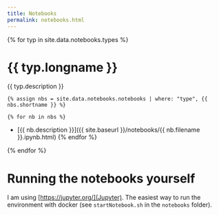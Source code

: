 ```yaml
---
title: Notebooks
permalink: notebooks.html
---
```



{% for typ in site.data.notebooks.types %}

# {{ typ.longname }}

{{ typ.description }}

    {% assign nbs = site.data.notebooks.notebooks | where: "type", {{ nbs.shortname }} %}

    {% for nb in nbs %}
* [{{ nb.description }}]({{ site.baseurl }}/notebooks/{{ nb.filename }}.ipynb.html)
    {% endfor %}

{% endfor %}


# Running the notebooks yourself

I am using [https://jupyter.org/](Jupyter). The easiest way to run the environment with docker (see `startNotebook.sh` in the `notebooks` folder).
